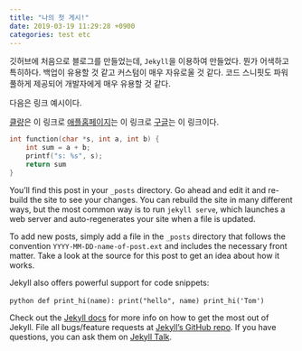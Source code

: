 ```yaml
---
title: "나의 첫 게시!"
date: 2019-03-19 11:29:28 +0900
categories: test etc
---
```


깃허브에 처음으로 블로그를 만들었는데, `Jekyll`을 이용하여 만들었다. 뭔가 어색하고 특히하다.
백업이 유용할 것 같고 커스텀이 매우 자유로울 것 같다.
코드 스니핏도 파워풀하게 제공되어 개발자에게 매우 유용할 것 같다.

다음은 링크 예시이다.

[클량][Clien]은 이 링크로
[애플홈페이지][Apple-kr]는 이 링크로
[구글][Google]는 이 링크이다.


[Clien]: https://www.clien.net
[Apple-kr]: https://www.apple.kr
[Google]: https://www.google.com

```c
int function(char *s, int a, int b) {
	int sum = a + b;
	printf("s: %s", s);
	return sum
}
```

You’ll find this post in your `_posts` directory. Go ahead and edit it and re-build the site to see your changes. You can rebuild the site in many different ways, but the most common way is to run `jekyll serve`, which launches a web server and auto-regenerates your site when a file is updated.

To add new posts, simply add a file in the `_posts` directory that follows the convention `YYYY-MM-DD-name-of-post.ext` and includes the necessary front matter. Take a look at the source for this post to get an idea about how it works.

Jekyll also offers powerful support for code snippets:

​```python
def print_hi(name):
  print("hello", name)
print_hi('Tom')
​```

Check out the [Jekyll docs][jekyll-docs] for more info on how to get the most out of Jekyll. File all bugs/feature requests at [Jekyll’s GitHub repo][jekyll-gh]. If you have questions, you can ask them on [Jekyll Talk][jekyll-talk].

[jekyll-docs]: https://jekyllrb.com/docs/home
[jekyll-gh]:   https://github.com/jekyll/jekyll
[jekyll-talk]: https://talk.jekyllrb.com/
